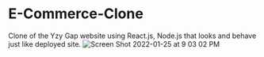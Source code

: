 # E-Commerce-Clone
Clone of the Yzy Gap website using React.js, Node.js that looks and behave just like deployed site. 
![Screen Shot 2022-01-25 at 9 03 02 PM](https://user-images.githubusercontent.com/66544442/151091290-d93f04f1-cb82-4cbd-b8c2-4ec527bda151.png)
